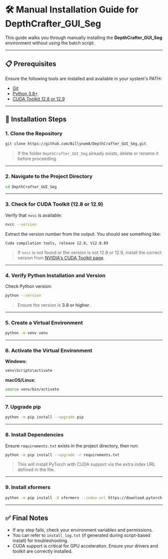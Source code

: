 # 🛠️ Manual Installation Guide for DepthCrafter_GUI_Seg

This guide walks you through manually installing the **DepthCrafter_GUI_Seg** environment without using the batch script.

---

## 📋 Prerequisites

Ensure the following tools are installed and available in your system's PATH:

- [Git](https://git-scm.com/)
- [Python 3.8+](https://www.python.org/)
- [CUDA Toolkit 12.8 or 12.9](https://developer.nvidia.com/cuda-toolkit)

---

## 🚀 Installation Steps

### 1. Clone the Repository

```bash
git clone https://github.com/Billynom8/DepthCrafter_GUI_Seg.git
```

> If the folder `DepthCrafter_GUI_Seg` already exists, delete or rename it before proceeding.

---

### 2. Navigate to the Project Directory

```bash
cd DepthCrafter_GUI_Seg
```

---

### 3. Check for CUDA Toolkit (12.8 or 12.9)

Verify that `nvcc` is available:

```bash
nvcc --version
```

Extract the version number from the output. You should see something like:

```
Cuda compilation tools, release 12.8, V12.8.89
```

> If `nvcc` is not found or the version is not 12.8 or 12.9, install the correct version from [NVIDIA's CUDA Toolkit page](https://developer.nvidia.com/cuda-toolkit).

---

### 4. Verify Python Installation and Version

Check Python version:

```bash
python --version
```

> Ensure the version is **3.8 or higher**.

---

### 5. Create a Virtual Environment

```bash
python -m venv venv
```

---

### 6. Activate the Virtual Environment

**Windows:**

```bash
venv\Scripts\activate
```

**macOS/Linux:**

```bash
source venv/bin/activate
```

---

### 7. Upgrade pip

```bash
python -m pip install --upgrade pip
```

---

### 8. Install Dependencies

Ensure `requirements.txt` exists in the project directory, then run:

```bash
python -m pip install --upgrade -r requirements.txt
```

> This will install PyTorch with CUDA support via the extra index URL defined in the file.

---

### 9. Install xformers

```bash
python -m pip install -U xformers --index-url https://download.pytorch.org/whl/cu128
```

---

## ✅ Final Notes

- If any step fails, check your environment variables and permissions.
- You can refer to `install_log.txt` (if generated during script-based install) for troubleshooting.
- CUDA support is critical for GPU acceleration. Ensure your drivers and toolkit are correctly installed.


